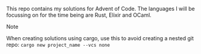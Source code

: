 This repo contains my solutions for Advent of Code. The languages I will be focussing on for the time being are Rust, Elixir and OCaml.

> [!NOTE]
> When creating solutions using cargo, use this to avoid creating a nested git repo:
> `cargo new project_name --vcs none`